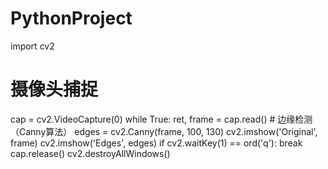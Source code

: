# PythonProject

import cv2
# 摄像头捕捉
cap = cv2.VideoCapture(0)
while True:
    ret, frame = cap.read()
    # 边缘检测（Canny算法）
    edges = cv2.Canny(frame, 100, 130)
    cv2.imshow('Original', frame)
    cv2.imshow('Edges', edges)
    if cv2.waitKey(1) == ord('q'):
        break
cap.release()
cv2.destroyAllWindows()
